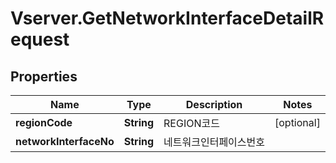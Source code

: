 # Vserver.GetNetworkInterfaceDetailRequest

## Properties
Name | Type | Description | Notes
------------ | ------------- | ------------- | -------------
**regionCode** | **String** | REGION코드 | [optional] 
**networkInterfaceNo** | **String** | 네트워크인터페이스번호 | 


